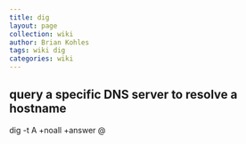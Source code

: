 ```yaml
---
title: dig
layout: page
collection: wiki
author: Brian Kohles
tags: wiki dig
categories: wiki
---
```


## query a specific DNS server to resolve a hostname
dig -t A +noall +answer <host to query> @<DNS Server IP>
